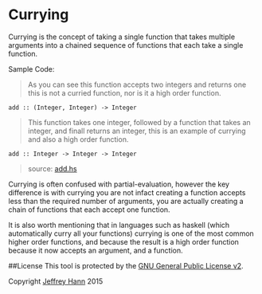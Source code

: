 # Currying

Currying is the concept of taking a single function that takes multiple arguments into a chained sequence
of functions that each take a single function.

Sample Code:

> As you can see this function accepts two integers and returns one
this is not a curried function, nor is it a high order function.

```
add :: (Integer, Integer) -> Integer
```

> This function takes one integer, followed by a function that takes an 
integer, and finall returns an integer, this is an example of currying and 
also a high order function.

```
add :: Integer -> Integer -> Integer
```

> source: [add.hs](add.hs)

Currying is often confused with partial-evaluation, however the key difference is with currying you 
are not infact creating a function accepts less than the required number of arguments, you are actually
creating a chain of functions that each accept one function.

It is also worth mentioning that in languages such as haskell (which automatically curry all your functions)
currying is one of the most common higher order functions, and because the result is a high order function
because it now accepts an argument, and a function.

##License
This tool is protected by the [GNU General Public License v2](http://www.gnu.org/licenses/gpl-2.0.html).

Copyright [Jeffrey Hann](http://jeffreyhann.ca/) 2015
